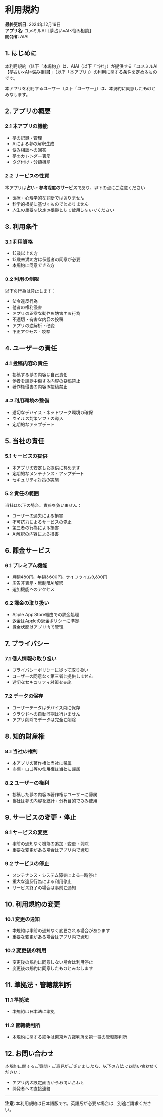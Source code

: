 # 利用規約

**最終更新日**: 2024年12月19日  
**アプリ名**: ユメミルAI【夢占い×AI×悩み相談】  
**開発者**: AIAI

## 1. はじめに

本利用規約（以下「本規約」）は、AIAI（以下「当社」）が提供する「ユメミルAI【夢占い×AI×悩み相談】」（以下「本アプリ」）の利用に関する条件を定めるものです。

本アプリを利用するユーザー（以下「ユーザー」）は、本規約に同意したものとみなします。

## 2. アプリの概要

### 2.1 本アプリの機能
- 夢の記録・管理
- AIによる夢の解釈生成
- 悩み相談への回答
- 夢のカレンダー表示
- タグ付け・分類機能

### 2.2 サービスの性質
本アプリは**占い・参考程度のサービス**であり、以下の点にご注意ください：
- 医療・心理学的な診断ではありません
- 科学的根拠に基づくものではありません
- 人生の重要な決定の根拠として使用しないでください

## 3. 利用条件

### 3.1 利用資格
- 13歳以上の方
- 13歳未満の方は保護者の同意が必要
- 本規約に同意できる方

### 3.2 利用の制限
以下の行為は禁止します：
- 法令違反行為
- 他者の権利侵害
- アプリの正常な動作を妨害する行為
- 不適切・有害な内容の投稿
- アプリの逆解析・改変
- 不正アクセス・攻撃

## 4. ユーザーの責任

### 4.1 投稿内容の責任
- 投稿する夢の内容は自己責任
- 他者を誹謗中傷する内容の投稿禁止
- 著作権侵害の内容の投稿禁止

### 4.2 利用環境の整備
- 適切なデバイス・ネットワーク環境の確保
- ウイルス対策ソフトの導入
- 定期的なアップデート

## 5. 当社の責任

### 5.1 サービスの提供
- 本アプリの安定した提供に努めます
- 定期的なメンテナンス・アップデート
- セキュリティ対策の実施

### 5.2 責任の範囲
当社は以下の場合、責任を負いません：
- ユーザーの過失による損害
- 不可抗力によるサービスの停止
- 第三者の行為による損害
- AI解釈の内容による損害

## 6. 課金サービス

### 6.1 プレミアム機能
- 月額480円、年額3,600円、ライフタイム9,800円
- 広告非表示・無制限AI解釈
- 追加機能へのアクセス

### 6.2 課金の取り扱い
- Apple App Store経由での課金処理
- 返金はAppleの返金ポリシーに準拠
- 課金状態はアプリ内で管理

## 7. プライバシー

### 7.1 個人情報の取り扱い
- プライバシーポリシーに従って取り扱い
- ユーザーの同意なく第三者に提供しません
- 適切なセキュリティ対策を実施

### 7.2 データの保存
- ユーザーデータはデバイス内に保存
- クラウドへの自動同期は行いません
- アプリ削除でデータは完全に削除

## 8. 知的財産権

### 8.1 当社の権利
- 本アプリの著作権は当社に帰属
- 商標・ロゴ等の使用権は当社に帰属

### 8.2 ユーザーの権利
- 投稿した夢の内容の著作権はユーザーに帰属
- 当社は夢の内容を統計・分析目的でのみ使用

## 9. サービスの変更・停止

### 9.1 サービスの変更
- 事前の通知なく機能の追加・変更・削除
- 重要な変更がある場合はアプリ内で通知

### 9.2 サービスの停止
- メンテナンス・システム障害による一時停止
- 重大な違反行為による利用停止
- サービス終了の場合は事前に通知

## 10. 利用規約の変更

### 10.1 変更の通知
- 本規約は事前の通知なく変更される場合があります
- 重要な変更がある場合はアプリ内で通知

### 10.2 変更後の利用
- 変更後の規約に同意しない場合は利用停止
- 変更後の規約に同意したものとみなします

## 11. 準拠法・管轄裁判所

### 11.1 準拠法
- 本規約は日本法に準拠

### 11.2 管轄裁判所
- 本規約に関する紛争は東京地方裁判所を第一審の管轄裁判所

## 12. お問い合わせ

本規約に関するご質問・ご意見がございましたら、以下の方法でお問い合わせください：

- アプリ内の設定画面からお問い合わせ
- 開発者への直接連絡

---

**注意**: 本利用規約は日本語版です。英語版が必要な場合は、別途ご請求ください。
